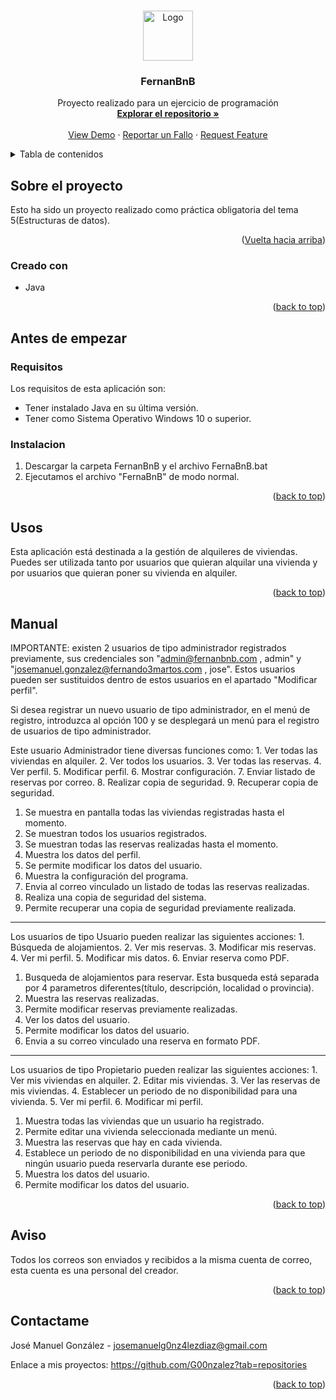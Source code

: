<a name="readme-top"></a>

<!-- LOGO -->
<br />
<div align="center">
    <img src="https://cdn-icons-png.flaticon.com/512/2111/2111320.png" alt="Logo" width="80" height="80">
  </a>

<h3 align="center">FernanBnB</h3>

  <p align="center">
    Proyecto realizado para un ejercicio de programación
    <br />
    <a href="https://github.com/G00nzalez/PracticaFernanBnBt3"><strong>Explorar el repositorio »</strong></a>
    <br />
    <br />
    <a href="">View Demo</a>
    ·
    <a href="https://github.com/G00nzalez/PracticaFernanBnBt3/issues">Reportar un Fallo</a>
    ·
    <a href="">Request Feature</a>
  </p>
</div>



<!-- Tabla de contenidos -->
<details>
  <summary>Tabla de contenidos</summary>
  <ol>
    <li>
      <a href="#sobre el proyecto">Sobre el proyecto</a>
      <ul>
        <li><a href="#creado con">Creado con </a></li>
      </ul>
    </li>
    <li>
      <a href="#Antes de empezar">Antes de empezar</a>
      <ul>
        <li><a href="#Requisitos">Requisitos</a></li>
        <li><a href="#Instalación">Instalacion</a></li>
      </ul>
    </li>
    <li><a href="#usos">Usos</a></li>
    <li><a href="#Manual">Manual</a></li>
    <li><a href="#avisos">Aviso</a></li>
    <li><a href="#contactame">Contactame</a></li>
  </ol>
</details>



<!-- ABOUT THE PROJECT -->
## Sobre el proyecto

Esto ha sido un proyecto realizado como práctica obligatoria del tema 5(Estructuras de datos). 

<p align="right">(<a href="#readme-top">Vuelta hacia arriba</a>)</p>


### Creado con

* Java

<p align="right">(<a href="#readme-top">back to top</a>)</p>



<!-- Antes_de_empezar -->
## Antes de empezar

### Requisitos

Los requisitos de esta aplicación son:
* Tener instalado Java en su última versión.
* Tener como Sistema Operativo Windows 10 o superior.

### Instalacion

1. Descargar la carpeta FernanBnB y el archivo FernaBnB.bat
2. Ejecutamos el archivo "FernaBnB" de modo normal.

<p align="right">(<a href="#readme-top">back to top</a>)</p>



<!-- Ejemplos de Usos -->
## Usos

Esta aplicación está destinada a la gestión de alquileres de viviendas.
Puedes ser utilizada tanto por usuarios que quieran alquilar una vivienda y por usuarios que quieran poner su vivienda en alquiler.

<p align="right">(<a href="#readme-top">back to top</a>)</p>

<!-- Manual -->
## Manual

IMPORTANTE: existen 2 usuarios de tipo administrador registrados previamente, sus credenciales son "admin@fernanbnb.com , admin" y "josemanuel.gonzalez@fernando3martos.com , jose". 
Estos usuarios pueden ser sustituidos dentro de estos usuarios en el apartado "Modificar perfil".

Si desea registrar un nuevo usuario de tipo administrador, en el menú de registro, introduzca al opción 100 y se desplegará un menú para el registro de usuarios de tipo administrador.

Este usuario Administrador tiene diversas funciones como:
                    1. Ver todas las viviendas en alquiler.
                    2. Ver todos los usuarios.
                    3. Ver todas las reservas.
                    4. Ver perfil.
                    5. Modificar perfil.
                    6. Mostrar configuración.
                    7. Enviar listado de reservas por correo.
                    8. Realizar copia de seguridad.
                    9. Recuperar copia de seguridad.

1) Se muestra en pantalla todas las viviendas registradas hasta el momento.
2) Se muestran todos los usuarios registrados.
3) Se muestran todas las reservas realizadas hasta el momento.
4) Muestra los datos del perfil.
5) Se permite modificar los datos del usuario.
6) Muestra la configuración del programa.
7) Envia al correo vinculado un listado de todas las reservas realizadas.
8) Realiza una copia de seguridad del sistema.
9) Permite recuperar una copia de seguridad previamente realizada.

----

Los usuarios de tipo Usuario pueden realizar las siguientes acciones:
                    1. Búsqueda de alojamientos.
                    2. Ver mis reservas.
                    3. Modificar mis reservas.
                    4. Ver mi perfil.
                    5. Modificar mis datos.
                    6. Enviar reserva como PDF.

1) Busqueda de alojamientos para reservar. Esta busqueda está separada por 4 parametros diferentes(título, descripción, localidad o provincia).
2) Muestra las reservas realizadas.
3) Permite modificar reservas previamente realizadas.
4) Ver los datos del usuario.
5) Permite modificar los datos del usuario.
6) Envia a su correo vinculado una reserva en formato PDF.

----

Los usuarios de tipo Propietario pueden realizar las siguientes acciones:
                    1. Ver mis viviendas en alquiler.
                    2. Editar mis viviendas.
                    3. Ver las reservas de mis viviendas.
                    4. Establecer un periodo de no disponibilidad para una vivienda.
                    5. Ver mi perfil.
                    6. Modificar mi perfil.

1) Muestra todas las viviendas que un usuario ha registrado.
2) Permite editar una vivienda seleccionada mediante un menú.
3) Muestra las reservas que hay en cada vivienda.
4) Establece un periodo de no disponibilidad en una vivienda para que ningún usuario pueda reservarla durante ese periodo.
5) Muestra los datos del usuario.
6) Permite modificar los datos del usuario.


<p align="right">(<a href="#readme-top">back to top</a>)</p>


<!-- Avisos -->
## Aviso
Todos los correos son enviados y recibidos a la misma cuenta de correo, esta cuenta es una personal del creador.

<p align="right">(<a href="#readme-top">back to top</a>)</p>

<!-- Contactame -->
## Contactame

José Manuel González -  josemanuelg0nz4lezdiaz@gmail.com

Enlace a mis proyectos: https://github.com/G00nzalez?tab=repositories

<p align="right">(<a href="#readme-top">back to top</a>)</p>
